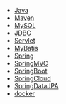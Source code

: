 - <a href="java.md">Java</a>
- <a href="maven.md">Maven</a>
- <a href="mysql.md">MySQL</a>
- <a href="jdbc.md">JDBC</a>
- <a href="servlet.md">Servlet</a>
- <a href="mybatis.md">MyBatis</a>
- <a href="spring.md">Spring</a>
- <a href="springmvc.md">SpringMVC</a>
- <a href="springboot.md">SpringBoot</a>
- <a href="springcloud.md">SpringCloud</a>
- <a href="springDataJPA.md">SpringDataJPA</a>
- <a href="docker.md">docker</a>



